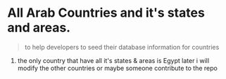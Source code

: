 # All Arab Countries and it's  states and  areas.

> to help developers to seed their database information for countries

1. the only country that have all it's states & areas is Egypt later i will modify the other countries or maybe someone contribute to the repo
